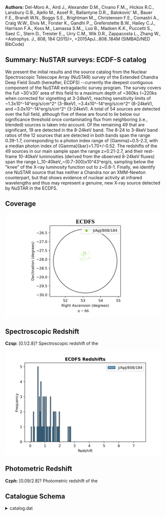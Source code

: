 **Authors:** Del-Moro A., Aird J., Alexander D.M., Civano F.M.,, Hickox R.C., Lansbury G.B., Ajello M., Assef R., Ballantyne D.R.,, Balokovic' M., Bauer F.E., Brandt W.N., Boggs S.E., Brightman M.,, Christensen F.E., Comastri A., Craig W.W., Elvis M., Forster K., Gandhi P.,, Grefenstette B.W., Hailey C.J., Harrison F.A., Koss M., Lamassa S.M.,, Luo B., Madsen K.K., Puccetti S., Saez C., Stern D., Treister E.,, Urry C.M., Wik D.R., Zappacosta L., Zhang W., <Astrophys. J., 808, 184 (2015)>, =2015ApJ...808..184M (SIMBAD/NED BibCode)

## Summary: NuSTAR surveys: ECDF-S catalog 

We present the initial results and the source catalog from the Nuclear Spectroscopic Telescope Array (NuSTAR) survey of the Extended Chandra Deep Field South (hereafter, ECDFS) --currently the deepest contiguous component of the NuSTAR extragalactic survey program. The survey covers the full ~30'x30' area of this field to a maximum depth of ~360ks (~220ks when corrected for vignetting at 3-24keV), reaching sensitivity limits of ~1.3x10^-14^erg/s/cm^2^ (3-8keV), ~3.4x10^-14^erg/s/cm^2^ (8-24keV), and ~3.0x10^-14^erg/s/cm^2^ (3-24keV). A total of 54 sources are detected over the full field, although five of these are found to lie below our significance threshold once contaminating flux from neighboring (i.e., blended) sources is taken into account. Of the remaining 49 that are significant, 19 are detected in the 8-24keV band. The 8-24 to 3-8keV band ratios of the 12 sources that are detected in both bands span the range 0.39-1.7, corresponding to a photon index range of {Gamma}~0.5-2.3, with a median photon index of {Gamma}{bar}=1.70+/-0.52. The redshifts of the 49 sources in our main sample span the range z=0.21-2.7, and their rest-frame 10-40keV luminosities (derived from the observed 8-24keV fluxes) span the range L_10-40keV_~(0.7-300)x10^43^erg/s, sampling below the "knee" of the X-ray luminosity function out to z~0.8-1. Finally, we identify one NuSTAR source that has neither a Chandra nor an XMM-Newton counterpart, but that shows evidence of nuclear activity at infrared wavelengths and thus may represent a genuine, new X-ray source detected by NuSTAR in the ECDFS.
## Coverage
![image](https://raw.githubusercontent.com/joshgithubbin/Sherlock-DDF/refs/heads/main/Catalogue%20Plotting/Catalogues/J-ApJ-808-184/Subcatalogues/ECDFS/Plots/fieldcover.png)
## Spectroscopic Redshift 
 
**Czsp:** [0.1/2.8]? Spectroscopic redshift of the 
 

![image](https://raw.githubusercontent.com/joshgithubbin/Sherlock-DDF/refs/heads/main/Catalogue%20Plotting/Catalogues/J-ApJ-808-184/Subcatalogues/ECDFS/Plots/zspec.png)
## Photometric Redshift 
 
**Czph:** [0.09/2.8]? Photometric redshift of the 
 

## Catalogue Schema

<details>
<summary>catalog.dat</summary>

| Bytes   | Format   | Units   | Label     | Explanations                                                   |
|:--------|:---------|:--------|:----------|:---------------------------------------------------------------|
| 1- 2    | I2       | ---     | ID        | [1/54] Unique NuSTAR ECDFS survey source                       |
| 4- 9    | A6       | ---     | ---       | [NuSTAR]                                                       |
| 11- 24  | A14      | ---     | NuSTAR    | Name of NuSTAR source (JHHMMSS+DDMM.m)                         |
| 26- 34  | F9.6     | deg     | RAdeg     | [52.8/53.4] Right ascension (J2000)                            |
| 36- 45  | F10.6    | deg     | DEdeg     | [-28.1/-27.5] Declination (J2000)                              |
| 47      | I1       | ---     | Sdet      | [0/1] 1: source is detected                                    |
| 49      | I1       | ---     | Hdet      | [0/1] 1: source is detected                                    |
| 51      | I1       | ---     | Fdet      | [0/1] 1: source is detected                                    |
| 53      | I1       | ---     | Sdet0     | [0/1] 1: source is detected post-deblending                    |
| 55      | I1       | ---     | Hdet0     | [0/1] 1: source is detected post-deblending                    |
| 57      | I1       | ---     | Fdet0     | [0/1] 1: source is detected post-deblending                    |
| 59- 64  | F6.2     | ---     | FPSB      | [-51.3/-0.1] Logarithm of the undeblended                      |
| 66- 71  | F6.2     | ---     | FPHB      | [-23.4/-0.1] Logarithm of the undeblended                      |
| 73- 78  | F6.2     | ---     | FPFB      | [-72.3/-2.2] Logarithm of the undeblended                      |
| 80- 85  | F6.2     | ---     | FPSB0     | [-41.3/-0.1] Logarithm of the deblended false                  |
| 87- 92  | F6.2     | ---     | FPHB0     | [-20.7/-0.1] Logarithm of the deblended false                  |
| 94- 99  | F6.2     | ---     | FPFB0     | [-59.8/-0.7] Logarithm of the deblended false                  |
| 101     | I1       | ---     | Sig       | [0/1] 1: the source remains significant                        |
| 103-105 | I3       | ct      | Scts      | [121/818] Total source count in soft band                      |
| 107-108 | I2       | ct      | e_Scts    | [12/30] Scts uncertainty (SB_SRC_CTS_ERR)                      |
| 110-112 | I3       | ct      | BgScts    | [84/433] Background source count in soft band                  |
| 114-116 | I3       | ct      | NScts     | [-8/410] Net source count in soft band                         |
| 118-120 | I3       | ct      | e_NScts   | [-22/30] NScts uncertainty (SB_NET_CTS_ERR)                    |
| 122-124 | I3       | ct      | Hcts      | [130/707] Total source count in hard band                      |
| 126-127 | I2       | ct      | e_Hcts    | [12/28] Hcts uncertainty (HB_SRC_CTS_ERR)                      |
| 129-131 | I3       | ct      | BgHcts    | [105/507] Background source count in hard band                 |
| 133-135 | I3       | ct      | NHcts     | [-2/222] Net source count in hard band                         |
| 137-139 | I3       | ct      | e_NHcts   | [-24/28] NHcts uncertainty (HB_NET_CTS_ERR)                    |
| 141-144 | I4       | ct      | Fcts      | [251/1508] Total source count in full band                     |
| 146-147 | I2       | ct      | e_Fcts    | [17/40] Fcts uncertainty (FB_SRC_CTS_ERR)                      |
| 149-151 | I3       | ct      | BgFcts    | [189/940] Background source count in full band                 |
| 153-155 | I3       | ct      | NFcts     | [30/616] Net source count in full band                         |
| 157-159 | I3       | ct      | e_NFcts   | [-32/40] NFcts uncertainty (FB_NET_CTS_ERR)                    |
| 161-163 | I3       | ct      | Scts0     | [121/818] Deblended total source count in                      |
| 165-167 | I3       | ct      | BgScts0   | [84/506] Deblended background source count                     |
| 169-171 | I3       | ct      | NScts0    | [-8/365] Deblended net source count                            |
| 173-175 | I3       | ct      | e_NScts0  | [-27/34] NScts0 uncertainty                                    |
| 177-179 | I3       | ct      | Hcts0     | [130/707] Deblended total source count in                      |
| 181-183 | I3       | ct      | BgHcts0   | [105/547] Deblended background source count                    |
| 185-187 | I3       | ct      | NBcts0    | [-17/198] Deblended net source count                           |
| 189-191 | I3       | ct      | e_NBcts0  | [-29/32] NBcts0 uncertainty                                    |
| 193-196 | I4       | ct      | Fcts0     | [251/1508] Deblended total source count                        |
| 198-201 | I4       | ct      | BgFcts0   | [189/1051] Deblended background source count                   |
| 203-205 | I3       | ct      | NFcts0    | [9/545] Deblended net source count                             |
| 207-209 | I3       | ct      | e_NFcts0  | [-38/46] NFcts0 uncertainty                                    |
| 211-216 | I6       | s       | ExpSB     | [105428/497401] Effective exposure time                        |
| 218-223 | I6       | s       | ExpHB     | [93694/452896] Effective exposure time                         |
| 225-230 | I6       | s       | ExpFB     | [101101/482773] Effective exposure time                        |
| 232-238 | F7.5     | ct/s    | SctR      | [0.0007/0.002] Total count rate in soft band                   |
| 240-246 | F7.5     | ct/s    | e_SctR    | [0/0.0002] SctR uncertainty (SB_SRC_CTRT_ERR)                  |
| 248-254 | F7.5     | ct/s    | BgSctR    | [0.0005/0.002] Background count rate                           |
| 256-263 | F8.5     | ct/s    | NSctR     | [-0.00002/0.001] Net count rate in soft                        |
| 265-272 | F8.5     | ct/s    | e_NSctR   | [-0.0002/0.0002] NSctR uncertainty                             |
| 274-280 | F7.5     | ct/s    | HctR      | [0.0007/0.002] Total count rate                                |
| 282-288 | F7.5     | ct/s    | e_HctR    | [0/0.0002] HctR uncertainty (HB_SRC_CTRT_ERR)                  |
| 290-296 | F7.5     | ct/s    | BgHctR    | [0.0006/0.002] Background count rate                           |
| 298-306 | F9.6     | ct/s    | NHctR     | [/0.000633] Net count rate in hard                             |
| 308-316 | F9.6     | ct/s    | e_NHctR   | [-0.0002/0.0002] NHctR uncertainty                             |
| 318-324 | F7.5     | ct/s    | FctR      | [0.001/0.004] Total count rate                                 |
| 326-332 | F7.5     | ct/s    | e_FctR    | [0/0.0002] FctR uncertainty (FB_SRC_CTRT_ERR)                  |
| 334-340 | F7.5     | ct/s    | BgFctR    | [0.001/0.003] Background count rate                            |
| 342-348 | F7.5     | ct/s    | NFctR     | [0.0001/0.002] Net count rate in                               |
| 350-357 | F8.5     | ct/s    | e_NFctR   | [-0.0002/0.0002] NFctR uncertainty                             |
| 359-366 | F8.5     | ct/s    | NSctR0    | [-0.00002/0.0009] Deblended net count rate                     |
| 368-375 | F8.5     | ct/s    | e_NSctR0  | [-0.0002/0.0002] SctR0 uncertainty                             |
| 377-384 | F8.5     | ct/s    | NHSctR0   | [-0.00004/0.0007] Deblended net count rate                     |
| 386-393 | F8.5     | ct/s    | e_NHSctR0 | [-0.0002/0.0002] NHSctR0 uncertainty                           |
| 395-401 | F7.5     | ct/s    | NFSctR0   | [0/0.002] Deblended net count rate                             |
| 403-410 | F8.5     | ct/s    | e_NFSctR0 | [-0.0002/0.0002] NFSctR0 uncertainty                           |
| 412-416 | F5.2     | ---     | BRav      | [0.1/26.3] Mean band ratio (BR_MEAN) (1)                       |
| 418-421 | F4.2     | ---     | BRmed     | [0.1/5] Median band ratio (BR_MED) (1)                         |
| 423-426 | F4.2     | ---     | BRmod     | [0/2] Mode band ratio (BR_MODE) (1)                            |
| 428-431 | F4.2     | ---     | BRll      | [0/1.2] Band ratio lower limit (BR_LL) (1)                     |
| 433-437 | F5.2     | ---     | BRul      | [0.1/15] Band ratio upper limit (BR_UL) (1)                    |
| 439-442 | F4.2     | ---     | Gamma     | [0.5/2.3] Effective photon index (GAMMA)                       |
| 444-448 | F5.2     | ---     | b_Gamma   | [-7.4/2.8]? Lower limit on Gamma (GAMMA_LL)                    |
| 450-454 | F5.2     | ---     | B_Gamma   | [-7.4/2.8]? Upper limit on Gamma (GAMMA_UL)                    |
| 456-464 | E9.3     | mW/m2   | SFlux     | Derived soft band flux (SB_FLUX)                               |
| 466-474 | E9.3     | mW/m2   | e_SFlux   | [-8.83e-15/] SFlux uncertainty (SB_FLUX_ERR)                   |
| 476-484 | E9.3     | mW/m2   | HFlux     | Derived hard band flux (HB_FLUX)                               |
| 486-494 | E9.3     | mW/m2   | e_HFlux   | [-1.94e-14/] HFlux uncertainty (HB_FLUX_ERR)                   |
| 496-503 | E8.3     | mW/m2   | FFlux     | Derived full band flux (FB_FLUX)                               |
| 505-513 | E9.3     | mW/m2   | e_FFlux   | [-1.53e-14/] FFlux uncertainty (FB_FLUX_ERR)                   |
| 515-523 | E9.3     | mW/m2   | SFlux0    | Derived deblended flux in soft band                            |
| 525-533 | E9.3     | mW/m2   | e_SFlux0  | [-8.83e-15/] SFlux0 uncertainty                                |
| 535-543 | E9.3     | mW/m2   | HFlux0    | Derived deblended flux in hard band                            |
| 545-553 | E9.3     | mW/m2   | e_HFlux0  | [-1.94e-14/] HFlux0 uncertainty                                |
| 555-562 | E8.3     | mW/m2   | FFlux0    | Derived deblended flux in full band                            |
| 564-572 | E9.3     | mW/m2   | e_FFlux0  | [-1.53e-14/] FFlux0 uncertainty                                |
| 574-576 | A3       | ---     | CRef      | Counterpart catalog code (C_REF) (2)                           |
| 578-580 | I3       | ---     | CSeq      | [7/739]? Unique identification number of the                   |
| 582-590 | F9.6     | deg     | RACdeg    | [52.8/53.4]? Counterpart right ascension                       |
| 592-601 | F10.6    | deg     | DECdeg    | [-28.1/-27.5]? Counterpart declination                         |
| 603-607 | F5.2     | arcsec  | CSep      | [1.2/29.4]? Separation between the NuSTAR                      |
| 609-617 | E9.3     | mW/m2   | F3-8keV   | ? 3-8keV Chandra or XMM-Newton flux of the                     |
| 619-627 | E9.3     | mW/m2   | F3-8keVc  | ? Combined 3-8keV or Chandra or XMM-Newton                     |
| 629-633 | F5.3     | ---     | Czsp      | [0.1/2.8]? Spectroscopic redshift of the                       |
| 635-639 | F5.3     | ---     | Czph      | [0.09/2.8]? Photometric redshift of the                        |
| 641-645 | F5.3     | ---     | Cz        | [0.1/2.8]? Adopted redshift (C_ADOPTED_Z)                      |
| 647-655 | E9.3     | [10-7W] | L10-40    | ?=-99 Non-absorption-corrected rest-frame                      |
| 657-665 | E9.3     | [10-7W] | e_L10-40  | [-9.06e+44/]?=-99 L10-40 uncertainty                           |
| 667     | A1       | ---     | n_NuSTAR  | [n] Note on NuSTAR J033202-2746.7 (NOTES) (3)                  |
| 8-24    | to       | 3-8keV  | band      | ratios output by the BEHR algorithm. Because this              |
| 05      | =        | Lehmer  | et        | al. 2005, J/ApJS/161/21 (<[LBA2005] NNN> in Simbad)            |
| 13      | =        | Ranalli | et        | al. 2013, J/A+A/555/A42 (<XMMCDFS JHHMMSS.s+DDMMSS> in Simbad) |
| 11      | =        | Xue     | et        | al. 2011, J/ApJS/195/10 (<[XLB2011] NNN> in Simbad)            |
| 8       | in       | Del     | Moro      | et al. (2014ApJ...786...16D)                                   |

**Note**: 8-24 to 3-8keV band ratios output by the BEHR algorithm. Because this
    algorithm is a Bayesian estimator, it calculates the band ratio probability
    distribution function and provides the mean, median, mode, and upper and
    lower 68th percentiles, which we report here.
Note (2): Counterpart catalog code as follows:
 L05 = Lehmer et al. 2005, J/ApJS/161/21 (<[LBA2005] NNN> in Simbad)
 R13 = Ranalli et al. 2013, J/A+A/555/A42 (<XMMCDFS JHHMMSS.s+DDMMSS> in Simbad)
 X11 = Xue et al. 2011, J/ApJS/195/10 (<[XLB2011] NNN> in Simbad)
Note (3):
   n = NuSTAR J033202-2746.8 in Del Moro et al. (2014ApJ...786...16D)

</details>

